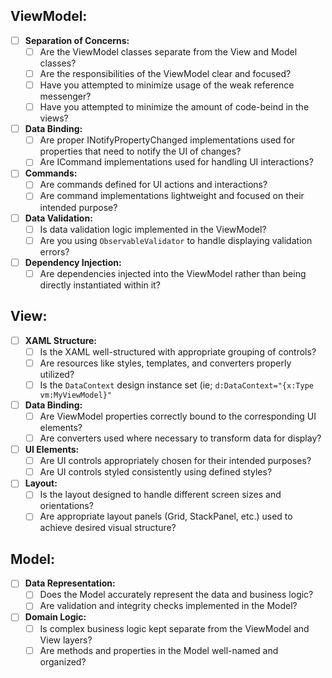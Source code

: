 ## ViewModel:
- [ ] **Separation of Concerns:**
   - [ ] Are the ViewModel classes separate from the View and Model classes?
   - [ ] Are the responsibilities of the ViewModel clear and focused?
   - [ ] Have you attempted to minimize usage of the weak reference messenger?
   - [ ] Have you attempted to minimize the amount of code-beind in the views?

- [ ] **Data Binding:**
   - [ ] Are proper INotifyPropertyChanged implementations used for properties that need to notify the UI of changes?
   - [ ] Are ICommand implementations used for handling UI interactions?

- [ ] **Commands:**
   - [ ] Are commands defined for UI actions and interactions?
   - [ ] Are command implementations lightweight and focused on their intended purpose?

- [ ] **Data Validation:**
   - [ ] Is data validation logic implemented in the ViewModel?
   - [ ] Are you using `ObservableValidator` to handle displaying validation errors?

- [ ] **Dependency Injection:**
   - [ ] Are dependencies injected into the ViewModel rather than being directly instantiated within it?

## View:
- [ ] **XAML Structure:**
   - [ ] Is the XAML well-structured with appropriate grouping of controls?
   - [ ] Are resources like styles, templates, and converters properly utilized?
   - [ ] Is the `DataContext` design instance set (ie; `d:DataContext="{x:Type vm:MyViewModel}"`

- [ ] **Data Binding:**
   - [ ] Are ViewModel properties correctly bound to the corresponding UI elements?
   - [ ] Are converters used where necessary to transform data for display?

- [ ] **UI Elements:**
   - [ ] Are UI controls appropriately chosen for their intended purposes?
   - [ ] Are UI controls styled consistently using defined styles?

- [ ] **Layout:**
   - [ ] Is the layout designed to handle different screen sizes and orientations?
   - [ ] Are appropriate layout panels (Grid, StackPanel, etc.) used to achieve desired visual structure?

## Model:
- [ ] **Data Representation:**
   - [ ] Does the Model accurately represent the data and business logic?
   - [ ] Are validation and integrity checks implemented in the Model?

- [ ] **Domain Logic:**
   - [ ] Is complex business logic kept separate from the ViewModel and View layers?
   - [ ] Are methods and properties in the Model well-named and organized?
